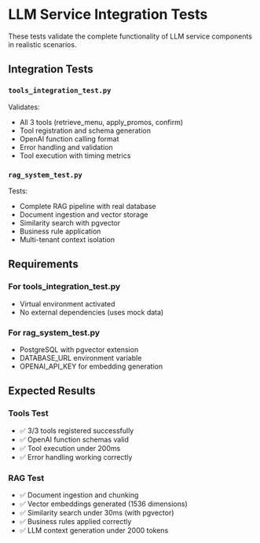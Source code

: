 # LLM Service Integration Tests

These tests validate the complete functionality of LLM service components in realistic scenarios.

## Integration Tests

### `tools_integration_test.py`
Validates:
- All 3 tools (retrieve_menu, apply_promos, confirm) 
- Tool registration and schema generation
- OpenAI function calling format
- Error handling and validation
- Tool execution with timing metrics

### `rag_system_test.py`
Tests:
- Complete RAG pipeline with real database
- Document ingestion and vector storage
- Similarity search with pgvector
- Business rule application
- Multi-tenant context isolation

## Requirements

### For tools_integration_test.py
- Virtual environment activated
- No external dependencies (uses mock data)

### For rag_system_test.py
- PostgreSQL with pgvector extension
- DATABASE_URL environment variable
- OPENAI_API_KEY for embedding generation

## Expected Results

### Tools Test
- ✅ 3/3 tools registered successfully
- ✅ OpenAI function schemas valid
- ✅ Tool execution under 200ms
- ✅ Error handling working correctly

### RAG Test  
- ✅ Document ingestion and chunking
- ✅ Vector embeddings generated (1536 dimensions)
- ✅ Similarity search under 30ms (with pgvector)
- ✅ Business rules applied correctly
- ✅ LLM context generation under 2000 tokens